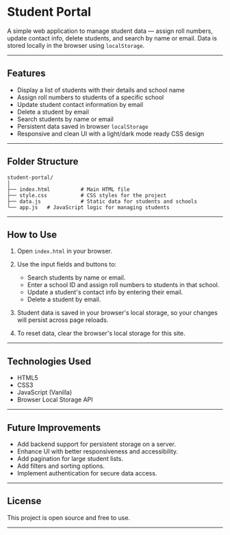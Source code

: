 
# Student Portal

A simple web application to manage student data — assign roll numbers, update contact info, delete students, and search by name or email. Data is stored locally in the browser using `localStorage`.

---

## Features

* Display a list of students with their details and school name
* Assign roll numbers to students of a specific school
* Update student contact information by email
* Delete a student by email
* Search students by name or email
* Persistent data saved in browser `localStorage`
* Responsive and clean UI with a light/dark mode ready CSS design

---

## Folder Structure

```
student-portal/
│
├── index.html          # Main HTML file
├── style.css           # CSS styles for the project
├── data.js             # Static data for students and schools
└── app.js   # JavaScript logic for managing students
```

---

## How to Use

1. Open `index.html` in your browser.
2. Use the input fields and buttons to:

   * Search students by name or email.
   * Enter a school ID and assign roll numbers to students in that school.
   * Update a student's contact info by entering their email.
   * Delete a student by email.
3. Student data is saved in your browser's local storage, so your changes will persist across page reloads.
4. To reset data, clear the browser's local storage for this site.

---

## Technologies Used

* HTML5
* CSS3
* JavaScript (Vanilla)
* Browser Local Storage API

---

## Future Improvements

* Add backend support for persistent storage on a server.
* Enhance UI with better responsiveness and accessibility.
* Add pagination for large student lists.
* Add filters and sorting options.
* Implement authentication for secure data access.

---

## License

This project is open source and free to use.

---


